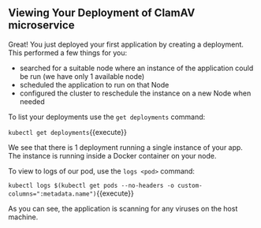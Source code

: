 ## Viewing Your Deployment of ClamAV microservice

Great! You just deployed your first application by creating a deployment. This performed a few things for you:

- searched for a suitable node where an instance of the application could be run (we have only 1 available node)
- scheduled the application to run on that Node
- configured the cluster to reschedule the instance on a new Node when needed

To list your deployments use the `get deployments` command:

`kubectl get deployments`{{execute}}

We see that there is 1 deployment running a single instance of your app. The instance is running inside a Docker container on your node.

To view to logs of our pod, use the `logs <pod>` command:

`kubectl logs $(kubectl get pods --no-headers -o custom-columns=":metadata.name")`{{execute}}

As you can see, the application is scanning for any viruses on the host machine.


